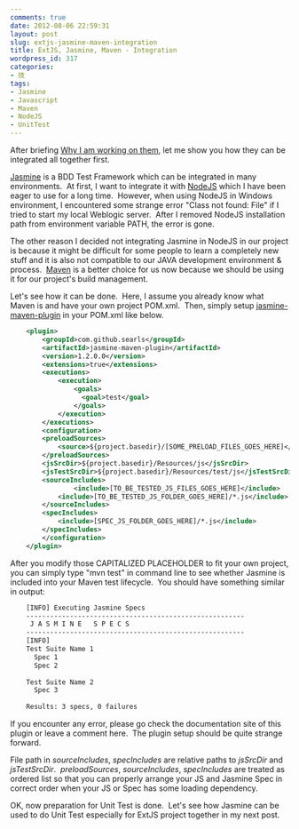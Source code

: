 ```yaml
---
comments: true
date: 2012-08-06 22:59:31
layout: post
slug: extjs-jasmine-maven-integration
title: ExtJS, Jasmine, Maven - Integration
wordpress_id: 317
categories:
- 技
tags:
- Jasmine
- Javascript
- Maven
- NodeJS
- UnitTest
---
```


After briefing [Why I am working on them](http://thinkingincrowd.me/2012/08/05/extjs-jasmine-maven-why-i-am-working-on-them/), let me show you how they can be integrated all together first.

[Jasmine](http://pivotal.github.com/jasmine/) is a BDD Test Framework which can be integrated in many environments.  At first, I want to integrate it with [NodeJS](http://nodejs.org/) which I have been eager to use for a long time.  However, when using NodeJS in Windows environment, I encountered some strange error "Class not found: File" if I tried to start my local Weblogic server.  After I removed NodeJS installation path from environment variable PATH, the error is gone.

The other reason I decided not integrating Jasmine in NodeJS in our project is because it might be difficult for some people to learn a completely new stuff and it is also not compatible to our JAVA development environment & process.  [Maven](maven.apache.org) is a better choice for us now because we should be using it for our project's build management.

Let's see how it can be done.  Here, I assume you already know what Maven is and have your own project POM.xml.  Then, simply setup [jasmine-maven-plugin](https://github.com/searls/jasmine-maven-plugin) in your POM.xml like below.

```xml    
    <plugin>
        <groupId>com.github.searls</groupId>
        <artifactId>jasmine-maven-plugin</artifactId>
        <version>1.2.0.0</version>
        <extensions>true</extensions>
        <executions>
            <execution>
                <goals>
                  <goal>test</goal>
                </goals>
            </execution>
        </executions>
        <configuration>
    	<preloadSources>
    	    <source>${project.basedir}/[SOME_PRELOAD_FILES_GOES_HERE]</source>
    	</preloadSources>
    	<jsSrcDir>${project.basedir}/Resources/js</jsSrcDir>
    	<jsTestSrcDir>${project.basedir}/Resources/test/js</jsTestSrcDir>
    	<sourceIncludes>
                <include>[TO_BE_TESTED_JS_FILES_GOES_HERE]</include>
    	    <include>[TO_BE_TESTED_JS_FOLDER_GOES_HERE]/*.js</include>
    	</sourceIncludes>
    	<specIncludes>
    	    <include>[SPEC_JS_FOLDER_GOES_HERE]/*.js</include>
    	</specIncludes>
        </configuration>
    </plugin>
```

After you modify those CAPITALIZED PLACEHOLDER to fit your own project, you can simply type "mvn test" in command line to see whether Jasmine is included into your Maven test lifecycle.  You should have something similar in output:

```bash    
    [INFO] Executing Jasmine Specs
    -------------------------------------------------------
     J A S M I N E   S P E C S
    -------------------------------------------------------
    [INFO]
    Test Suite Name 1
      Spec 1
      Spec 2
    
    Test Suite Name 2
      Spec 3
    
    Results: 3 specs, 0 failures
```

If you encounter any error, please go check the documentation site of this plugin or leave a comment here.  The plugin setup should be quite strange forward.

File path in _sourceIncludes_, _specIncludes_ are relative paths to _jsSrcDir_ and _jsTestSrcDir_.  _preloadSources_, _sourceIncludes_, _specIncludes_ are treated as ordered list so that you can properly arrange your JS and Jasmine Spec in correct order when your JS or Spec has some loading dependency.

OK, now preparation for Unit Test is done.  Let's see how Jasmine can be used to do Unit Test especially for ExtJS project together in my next post.
